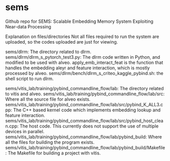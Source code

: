 # sems
Github repo for SEMS: Scalable Embedding Memory System Exploiting Near-data Processing

Explanation on files/directories
Not all files required to run the system are uploaded, so the codes uploaded are just for viewing.

sems/dlrm: The directory related to dlrm.
sems/dlrm/dlrm_s_pytorch_test3.py: The dlrm code written in Python, and modified to be used with alveo. apply_emb_interact_feat is the function that handles the embedding aleyr and feature interaction, which is mostly processed by alveo.
sems/dlrm/bench/dlrm_s_criteo_kaggle_pybind.sh: the shell script to run dlrm.

sems/vitis_lab/training/pybind_commandline_flow/lab: The directory related to vitis and alveo.
sems/vitis_lab/training/pybind_commandline_flow/lab/src: Where all the source file for alveo exists.
sems/vitis_lab/training/pybind_commandline_flow/lab/src/pybind_K_ALL3.cpp: The C++ based kernel code which implements embedding lookup and feature interaction.
sems/vitis_lab/training/pybind_commandline_flow/lab/src/pybind_host_clean.cpp: The host code. This currently does not support the use of multiple devices in parallel.
sems/vitis_lab/training/pybind_commandline_flow/lab/pybind_build: Where all the files for building the program exists.
sems/vitis_lab/training/pybind_commandline_flow/lab/pybind_build/Makefile: The Makefile for building a project with vitis.
